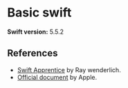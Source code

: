 # Basic swift

**Swift version:** 5.5.2

## References
- [Swift Apprentice](https://www.raywenderlich.com/books/swift-apprentice) by Ray wenderlich.
- [Official document](https://docs.swift.org/swift-book/LanguageGuide/TheBasics.html) by Apple.
